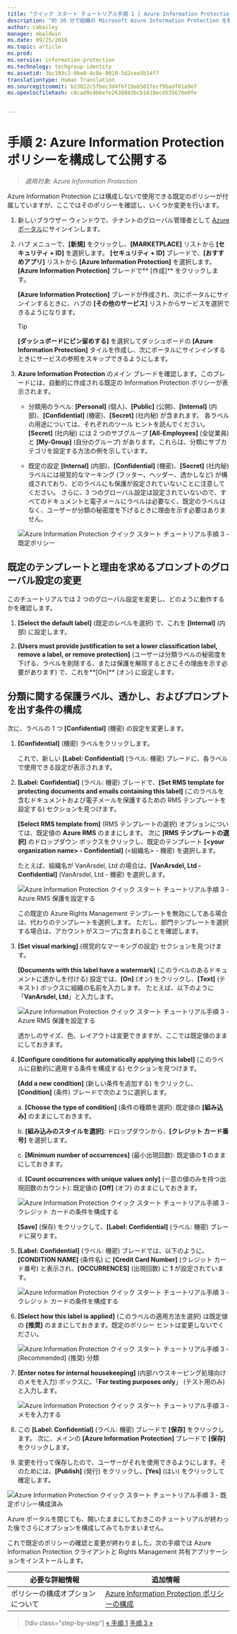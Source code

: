 ```yaml
---
title: "クイック スタート チュートリアル手順 1 | Azure Information Protection"
description: "約 30 分で組織の Microsoft Azure Information Protection を簡単に試すことができる概要チュートリアルの手順 2 です。"
author: cabailey
manager: mbaldwin
ms.date: 09/25/2016
ms.topic: article
ms.prod: 
ms.service: information-protection
ms.technology: techgroup-identity
ms.assetid: 3bc193c2-0be0-4c8e-8910-5d2cee5b14f7
translationtype: Human Translation
ms.sourcegitcommit: b23022c5fbec3d4f6f19ab5017ecf9badf01a9e7
ms.openlocfilehash: c8cad9c4b6efe2630843bcb1618ecd535670e0fe


---
```


# 手順 2: Azure Information Protection ポリシーを構成して公開する

>*適用対象: Azure Information Protection*

Azure Information Protection には構成しないで使用できる既定のポリシーが付属していますが、ここではそのポリシーを確認し、いくつか変更を行います。

1. 新しいブラウザー ウィンドウで、テナントのグローバル管理者として [Azure ポータル](https://portal.azure.com)にサインインします。

2. ハブ メニューで、**[新規]** をクリックし、**[MARKETPLACE]** リストから **[セキュリティ + ID]** を選択します。 **[セキュリティ + ID]** ブレードで、**[おすすめアプリ]** リストから **[Azure Information Protection]** を選択します。 **[Azure Information Protection]** ブレードで** [作成]** をクリックします。

    **[Azure Information Protection]** ブレードが作成され、次にポータルにサインインするときに、ハブの **[その他のサービス]** リストからサービスを選択できるようになります。 

    > [!TIP] 
    > **[ダッシュボードにピン留めする]** を選択してダッシュボードの **[Azure Information Protection]** タイルを作成し、次にポータルにサインインするときにサービスの参照をスキップできるようにします。

3.  **Azure Information Protection** のメイン ブレードを確認します。このブレードには、自動的に作成される既定の Information Protection ポリシーが表示されます。
    
    - 分類用のラベル: **[Personal]** (個人)、**[Public]** (公開)、**[Internal]** (内部)、**[Confidential]** (機密)、**[Secret]** (社内秘) が含まれます。 各ラベルの用途については、それぞれのツール ヒントを読んでください。 **[Secret]** (社内秘) には 2 つのサブグループ **[All-Employees]** (全従業員) と **[My-Group]** (自分のグループ) があります。これらは、分類にサブカテゴリを設定する方法の例を示しています。

    - 既定の設定 **[Internal]** (内部)、**[Confidential]** (機密)、**[Secret]** (社内秘) ラベルには視覚的なマーキング (フッター、ヘッダー、透かしなど) が構成されており、どのラベルにも保護が設定されていないことに注意してください。 さらに、3 つのグローバル設定は設定されていないので、すべてのドキュメントと電子メールにラベルは必要なく、既定のラベルはなく、ユーザーが分類の秘密度を下げるときに理由を示す必要はありません。

    ![Azure Information Protection クイック スタート チュートリアル手順 3 - 既定ポリシー](../media/info-protect-policy.png)

## 既定のテンプレートと理由を求めるプロンプトのグローバル設定の変更

このチュートリアルでは 2 つのグローバル設定を変更し、どのように動作するかを確認します。

1. **[Select the default label]** (既定のレベルを選択) で、これを **[Internal]** (内部) に設定します。

2. **[Users must provide justification to set a lower classification label, remove a label, or remove protection]** (ユーザーは分類ラベルの秘密度を下げる、ラベルを削除する、または保護を解除するときにその理由を示す必要があります) で、これを**[On]** (オン) に設定します。

## 分類に関する保護ラベル、透かし、およびプロンプトを出す条件の構成

次に、ラベルの 1 つ **[Confidential]** (機密) の設定を変更します。

1. **[Confidential]** (機密) ラベルをクリックします。 
    
    これで、新しい **[Label: Confidential]** (ラベル: 機密) ブレードに、各ラベルで使用できる設定が表示されます。 

2. **[Label: Confidential]** (ラベル: 機密) ブレードで、**[Set RMS template for protecting documents and emails containing this label]** (このラベルを含むドキュメントおよび電子メールを保護するための RMS テンプレートを設定する) セクションを見つけます。
    
    **[Select RMS template from]** (RMS テンプレートの選択) オプションについては、既定値の **Azure RMS** のままにします。 次に **[RMS テンプレートの選択]** のドロップダウン ボックスをクリックし、既定のテンプレート **[\<your organization name> - Confidential]** (<組織名> - 機密) を選択します。 
    
    たとえば、組織名が VanArsdel, Ltd の場合は、**[VanArsdel, Ltd - Confidential]** (VanArsdel, Ltd - 機密) を選択します。 
    
    ![Azure Information Protection クイック スタート チュートリアル手順 3 - Azure RMS 保護を設定する](../media/step2-select-rms-template.png)
    
    この既定の Azure Rights Management テンプレートを無効にしてある場合は、代わりのテンプレートを選択します。 ただし、部門テンプレートを選択する場合は、アカウントがスコープに含まれることを確認します。
    
3. **[Set visual marking]** (視覚的なマーキングの設定) セクションを見つけます。
    
    **[Documents with this label have a watermark]** (このラベルのあるドキュメントに透かしを付ける) 設定では、**[On]** (オン) をクリックし、**[Text]** (テキスト) ボックスに組織の名前を入力します。 たとえば、以下のように「**VanArsdel, Ltd**」と入力します。 
    
    ![Azure Information Protection クイック スタート チュートリアル手順 3 - Azure RMS 保護を設定する](../media/step2-configure-watermark.png)
    
    透かしのサイズ、色、レイアウトは変更できますが、ここでは既定値のままにしておきます。
    
4. **[Configure conditions for automatically applying this label]** (このラベルに自動的に適用する条件を構成する) セクションを見つけます。
    
    **[Add a new condition]** (新しい条件を追加する) をクリックし、**[Condition]** (条件) ブレードで次のように選択します。
    
    a. **[Choose the type of condition]** (条件の種類を選択): 既定値の **[組み込み]** のままにしておきます。
    
    b. **[組み込みのスタイルを選択]**: ドロップダウンから、**[クレジット カード番号]** を選択します。
    
    c. **[Minimum number of occurrences]** (最小出現回数): 既定値の **1** のままにしておきます。
    
    d. **[Count occurrences with unique values only]** (一意の値のみを持つ出現回数のカウント): 既定値の **[Off]** (オフ) のままにしておきます。
    
    ![Azure Information Protection クイック スタート チュートリアル手順 3 - クレジット カードの条件を構成する](../media/step2-configure-condition.png)
    
    **[Save]** (保存) をクリックして、**[Label: Confidential]** (ラベル: 機密) ブレードに戻ります。

5. **[Label: Confidential]** (ラベル: 機密) ブレードでは、以下のように、**[CONDITION NAME]** (条件名) に **[Credit Card Number]** (クレジット カード番号) と表示され、**[OCCURRENCES]** (出現回数) に **1** が設定されています。
    
    ![Azure Information Protection クイック スタート チュートリアル手順 3 - クレジット カードの条件を構成する](../media/step2-see-condition.png)

6. **[Select how this label is applied]** (このラベルの適用方法を選択) は既定値の **[推奨]** のままにしておきます。既定のポリシー ヒントは変更しないでください。
    
    ![Azure Information Protection クイック スタート チュートリアル手順 3 - [Recommended] (推奨) 分類](../media/step2-keep-recommended.png)

7. **[Enter notes for internal housekeeping]** (内部ハウスキーピング処理向けのメモを入力) ボックスに、「**For testing purposes only**」 (テスト用のみ) と入力します。
    
    ![Azure Information Protection クイック スタート チュートリアル手順 3 - メモを入力する](../media/step2-type-notes.png)

8. この **[Label: Confidential]** (ラベル: 機密) ブレードで **[保存]** をクリックします。 次に、メインの **[Azure Information Protection]** ブレードで **[保存]** をクリックします。

9. 変更を行って保存したので、ユーザーがそれを使用できるようにします。そのためには、**[Publish]** (発行) をクリックし、**[Yes]** (はい) をクリックして確定します。

![Azure Information Protection クイック スタート チュートリアル手順 3 - 既定ポリシー構成済み](../media/info-protect-policy-configured.png)

Azure ポータルを閉じても、開いたままにしておきこのチュートリアルが終わった後でさらにオプションを構成してみてもかまいません。

これで既定のポリシーの確認と変更が終わりました。次の手順では Azure Information Protection クライアントと Rights Management 共有アプリケーションをインストールします。

|必要な詳細情報|追加情報|
|--------------------------------|--------------------------|
|ポリシーの構成オプションについて|[Azure Information Protection ポリシーの構成](../deploy-use/configure-policy.md)|


>[!div class="step-by-step"]
[&#171; 手順 1](infoprotect-tutorial-step1.md)
[手順 3 &#187;](infoprotect-tutorial-step3.md)


<!--HONumber=Sep16_HO4-->



